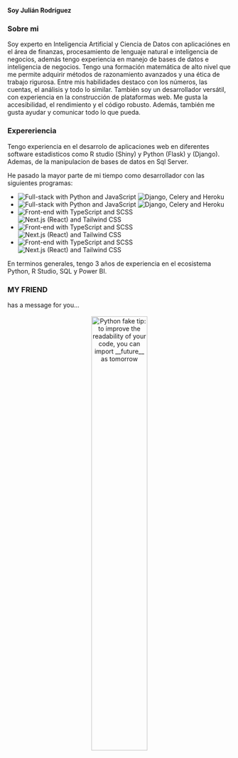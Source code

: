 <!--
<div align="center">
  <img src="" width="100%" alt="Banner">
</div> -->
**Soy Julián Rodríguez**
<h3>Sobre mi</h3>
Soy experto en Inteligencia Artificial y Ciencia de Datos con aplicaciónes en el área de finanzas, procesamiento de lenguaje natural e inteligencia de negocios, además tengo experiencia en manejo de bases de datos e inteligencia de negocios. Tengo una formación matemática de alto nivel que me permite adquirir métodos de razonamiento avanzados y una ética de trabajo rigurosa. Entre mis habilidades destaco con los números, las cuentas, el análisis y todo lo similar.
También soy un desarrollador versátil, con experiencia en la construcción de plataformas web. Me gusta la accesibilidad, el rendimiento y el código robusto. Además, también me gusta ayudar y comunicar todo lo que pueda.

<h3>Expereriencia</h3>
Tengo experiencia en el desarrolo de aplicaciones web en diferentes software estadisticos como R studio (Shiny) y Python (Flask) y (Django). Ademas, de la manipulacion de bases de datos en Sql Server.

He pasado la mayor parte de mi tiempo como desarrollador con las siguientes programas:

- <img src="https://img.shields.io/badge/Python-Full--stack-white?labelColor=black" alt="Full-stack with Python and JavaScript"> <img src="https://img.shields.io/badge/-Django -- Flask -- MariaDB-grey" alt="Django, Celery and Heroku">
- <img src="https://img.shields.io/badge/R Studio -Full--stack-white?labelColor=black" alt="Full-stack with Python and JavaScript"> <img src="https://img.shields.io/badge/-Shiny -- R Markdown- grey" alt="Django, Celery and Heroku">
- <img src="https://img.shields.io/badge/Sql Server-Front--end-white?labelColor=black" alt="Front-end with TypeScript and SCSS"> <img src="https://img.shields.io/badge/-HTML | CSS |PHP -- Tailwind CSS-grey" alt="Next.js (React) and Tailwind CSS">
- <img src="https://img.shields.io/badge/HTML | CSS |PHP-Front--end-white?labelColor=black" alt="Front-end with TypeScript and SCSS"> <img src="https://img.shields.io/badge/--grey" alt="Next.js (React) and Tailwind CSS">
- <img src="https://img.shields.io/badge/Excel-Front--end-white?labelColor=black" alt="Front-end with TypeScript and SCSS"> <img src="https://img.shields.io/badge/--grey" alt="Next.js (React) and Tailwind CSS">

En terminos generales, tengo 3 años de experiencia en el ecosistema Python, R Studio, SQL y Power BI.

<h3>MY FRIEND</h3>
has a message for you...
<br>
<br>
<div align="center">
  <img src="https://user-images.githubusercontent.com/38964964/167205200-026483f2-8b0f-4101-b76f-96347a246889.png" width="50%" alt="Python fake tip: to improve the readability of your code, you can import __future__ as tomorrow">
</div>
<br>
